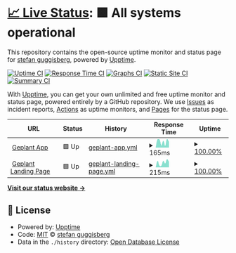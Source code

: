 # [📈 Live Status](https://bassplayerch.github.io/geplant-uptime): <!--live status--> **🟩 All systems operational**

This repository contains the open-source uptime monitor and status page for [stefan guggisberg](https://bassplayerch.github.io/geplant-uptime), powered by [Upptime](https://github.com/upptime/upptime).

[![Uptime CI](https://github.com/bassplayerch/geplant-uptime/workflows/Uptime%20CI/badge.svg)](https://github.com/bassplayerch/geplant-uptime/actions?query=workflow%3A%22Uptime+CI%22)
[![Response Time CI](https://github.com/bassplayerch/geplant-uptime/workflows/Response%20Time%20CI/badge.svg)](https://github.com/bassplayerch/geplant-uptime/actions?query=workflow%3A%22Response+Time+CI%22)
[![Graphs CI](https://github.com/bassplayerch/geplant-uptime/workflows/Graphs%20CI/badge.svg)](https://github.com/bassplayerch/geplant-uptime/actions?query=workflow%3A%22Graphs+CI%22)
[![Static Site CI](https://github.com/bassplayerch/geplant-uptime/workflows/Static%20Site%20CI/badge.svg)](https://github.com/bassplayerch/geplant-uptime/actions?query=workflow%3A%22Static+Site+CI%22)
[![Summary CI](https://github.com/bassplayerch/geplant-uptime/workflows/Summary%20CI/badge.svg)](https://github.com/bassplayerch/geplant-uptime/actions?query=workflow%3A%22Summary+CI%22)

With [Upptime](https://upptime.js.org), you can get your own unlimited and free uptime monitor and status page, powered entirely by a GitHub repository. We use [Issues](https://github.com/bassplayerch/geplant-uptime/issues) as incident reports, [Actions](https://github.com/bassplayerch/geplant-uptime/actions) as uptime monitors, and [Pages](https://bassplayerch.github.io/geplant-uptime) for the status page.

<!--start: status pages-->
<!-- This summary is generated by Upptime (https://github.com/upptime/upptime) -->
<!-- Do not edit this manually, your changes will be overwritten -->
<!-- prettier-ignore -->
| URL | Status | History | Response Time | Uptime |
| --- | ------ | ------- | ------------- | ------ |
| <img alt="" src="https://icons.duckduckgo.com/ip3/app.geplant.io.ico" height="13"> [Geplant App](https://app.geplant.io) | 🟩 Up | [geplant-app.yml](https://github.com/bassplayerch/geplant-uptime/commits/HEAD/history/geplant-app.yml) | <details><summary><img alt="Response time graph" src="./graphs/geplant-app/response-time-week.png" height="20"> 165ms</summary><br><a href="https://bassplayerch.github.io/geplant-uptime/history/geplant-app"><img alt="Response time 5939" src="https://img.shields.io/endpoint?url=https%3A%2F%2Fraw.githubusercontent.com%2Fbassplayerch%2Fgeplant-uptime%2FHEAD%2Fapi%2Fgeplant-app%2Fresponse-time.json"></a><br><a href="https://bassplayerch.github.io/geplant-uptime/history/geplant-app"><img alt="24-hour response time 163" src="https://img.shields.io/endpoint?url=https%3A%2F%2Fraw.githubusercontent.com%2Fbassplayerch%2Fgeplant-uptime%2FHEAD%2Fapi%2Fgeplant-app%2Fresponse-time-day.json"></a><br><a href="https://bassplayerch.github.io/geplant-uptime/history/geplant-app"><img alt="7-day response time 165" src="https://img.shields.io/endpoint?url=https%3A%2F%2Fraw.githubusercontent.com%2Fbassplayerch%2Fgeplant-uptime%2FHEAD%2Fapi%2Fgeplant-app%2Fresponse-time-week.json"></a><br><a href="https://bassplayerch.github.io/geplant-uptime/history/geplant-app"><img alt="30-day response time 164" src="https://img.shields.io/endpoint?url=https%3A%2F%2Fraw.githubusercontent.com%2Fbassplayerch%2Fgeplant-uptime%2FHEAD%2Fapi%2Fgeplant-app%2Fresponse-time-month.json"></a><br><a href="https://bassplayerch.github.io/geplant-uptime/history/geplant-app"><img alt="1-year response time 5939" src="https://img.shields.io/endpoint?url=https%3A%2F%2Fraw.githubusercontent.com%2Fbassplayerch%2Fgeplant-uptime%2FHEAD%2Fapi%2Fgeplant-app%2Fresponse-time-year.json"></a></details> | <details><summary><a href="https://bassplayerch.github.io/geplant-uptime/history/geplant-app">100.00%</a></summary><a href="https://bassplayerch.github.io/geplant-uptime/history/geplant-app"><img alt="All-time uptime 99.99%" src="https://img.shields.io/endpoint?url=https%3A%2F%2Fraw.githubusercontent.com%2Fbassplayerch%2Fgeplant-uptime%2FHEAD%2Fapi%2Fgeplant-app%2Fuptime.json"></a><br><a href="https://bassplayerch.github.io/geplant-uptime/history/geplant-app"><img alt="24-hour uptime 100.00%" src="https://img.shields.io/endpoint?url=https%3A%2F%2Fraw.githubusercontent.com%2Fbassplayerch%2Fgeplant-uptime%2FHEAD%2Fapi%2Fgeplant-app%2Fuptime-day.json"></a><br><a href="https://bassplayerch.github.io/geplant-uptime/history/geplant-app"><img alt="7-day uptime 100.00%" src="https://img.shields.io/endpoint?url=https%3A%2F%2Fraw.githubusercontent.com%2Fbassplayerch%2Fgeplant-uptime%2FHEAD%2Fapi%2Fgeplant-app%2Fuptime-week.json"></a><br><a href="https://bassplayerch.github.io/geplant-uptime/history/geplant-app"><img alt="30-day uptime 99.96%" src="https://img.shields.io/endpoint?url=https%3A%2F%2Fraw.githubusercontent.com%2Fbassplayerch%2Fgeplant-uptime%2FHEAD%2Fapi%2Fgeplant-app%2Fuptime-month.json"></a><br><a href="https://bassplayerch.github.io/geplant-uptime/history/geplant-app"><img alt="1-year uptime 99.99%" src="https://img.shields.io/endpoint?url=https%3A%2F%2Fraw.githubusercontent.com%2Fbassplayerch%2Fgeplant-uptime%2FHEAD%2Fapi%2Fgeplant-app%2Fuptime-year.json"></a></details>
| <img alt="" src="https://icons.duckduckgo.com/ip3/geplant.io.ico" height="13"> [Geplant Landing Page](http://geplant.io/) | 🟩 Up | [geplant-landing-page.yml](https://github.com/bassplayerch/geplant-uptime/commits/HEAD/history/geplant-landing-page.yml) | <details><summary><img alt="Response time graph" src="./graphs/geplant-landing-page/response-time-week.png" height="20"> 215ms</summary><br><a href="https://bassplayerch.github.io/geplant-uptime/history/geplant-landing-page"><img alt="Response time 317" src="https://img.shields.io/endpoint?url=https%3A%2F%2Fraw.githubusercontent.com%2Fbassplayerch%2Fgeplant-uptime%2FHEAD%2Fapi%2Fgeplant-landing-page%2Fresponse-time.json"></a><br><a href="https://bassplayerch.github.io/geplant-uptime/history/geplant-landing-page"><img alt="24-hour response time 253" src="https://img.shields.io/endpoint?url=https%3A%2F%2Fraw.githubusercontent.com%2Fbassplayerch%2Fgeplant-uptime%2FHEAD%2Fapi%2Fgeplant-landing-page%2Fresponse-time-day.json"></a><br><a href="https://bassplayerch.github.io/geplant-uptime/history/geplant-landing-page"><img alt="7-day response time 215" src="https://img.shields.io/endpoint?url=https%3A%2F%2Fraw.githubusercontent.com%2Fbassplayerch%2Fgeplant-uptime%2FHEAD%2Fapi%2Fgeplant-landing-page%2Fresponse-time-week.json"></a><br><a href="https://bassplayerch.github.io/geplant-uptime/history/geplant-landing-page"><img alt="30-day response time 217" src="https://img.shields.io/endpoint?url=https%3A%2F%2Fraw.githubusercontent.com%2Fbassplayerch%2Fgeplant-uptime%2FHEAD%2Fapi%2Fgeplant-landing-page%2Fresponse-time-month.json"></a><br><a href="https://bassplayerch.github.io/geplant-uptime/history/geplant-landing-page"><img alt="1-year response time 317" src="https://img.shields.io/endpoint?url=https%3A%2F%2Fraw.githubusercontent.com%2Fbassplayerch%2Fgeplant-uptime%2FHEAD%2Fapi%2Fgeplant-landing-page%2Fresponse-time-year.json"></a></details> | <details><summary><a href="https://bassplayerch.github.io/geplant-uptime/history/geplant-landing-page">100.00%</a></summary><a href="https://bassplayerch.github.io/geplant-uptime/history/geplant-landing-page"><img alt="All-time uptime 99.99%" src="https://img.shields.io/endpoint?url=https%3A%2F%2Fraw.githubusercontent.com%2Fbassplayerch%2Fgeplant-uptime%2FHEAD%2Fapi%2Fgeplant-landing-page%2Fuptime.json"></a><br><a href="https://bassplayerch.github.io/geplant-uptime/history/geplant-landing-page"><img alt="24-hour uptime 100.00%" src="https://img.shields.io/endpoint?url=https%3A%2F%2Fraw.githubusercontent.com%2Fbassplayerch%2Fgeplant-uptime%2FHEAD%2Fapi%2Fgeplant-landing-page%2Fuptime-day.json"></a><br><a href="https://bassplayerch.github.io/geplant-uptime/history/geplant-landing-page"><img alt="7-day uptime 100.00%" src="https://img.shields.io/endpoint?url=https%3A%2F%2Fraw.githubusercontent.com%2Fbassplayerch%2Fgeplant-uptime%2FHEAD%2Fapi%2Fgeplant-landing-page%2Fuptime-week.json"></a><br><a href="https://bassplayerch.github.io/geplant-uptime/history/geplant-landing-page"><img alt="30-day uptime 99.89%" src="https://img.shields.io/endpoint?url=https%3A%2F%2Fraw.githubusercontent.com%2Fbassplayerch%2Fgeplant-uptime%2FHEAD%2Fapi%2Fgeplant-landing-page%2Fuptime-month.json"></a><br><a href="https://bassplayerch.github.io/geplant-uptime/history/geplant-landing-page"><img alt="1-year uptime 99.99%" src="https://img.shields.io/endpoint?url=https%3A%2F%2Fraw.githubusercontent.com%2Fbassplayerch%2Fgeplant-uptime%2FHEAD%2Fapi%2Fgeplant-landing-page%2Fuptime-year.json"></a></details>

<!--end: status pages-->

[**Visit our status website →**](https://bassplayerch.github.io/geplant-uptime)

## 📄 License

- Powered by: [Upptime](https://github.com/upptime/upptime)
- Code: [MIT](./LICENSE) © [stefan guggisberg](https://bassplayerch.github.io/geplant-uptime)
- Data in the `./history` directory: [Open Database License](https://opendatacommons.org/licenses/odbl/1-0/)

